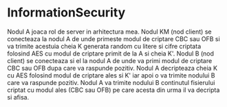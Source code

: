 # InformationSecurity
 
Nodul A joaca rol de server in arhitectura mea. Nodul KM (nod client) se conecteaza la nodul A de unde primeste modul de criptare CBC sau OFB si va trimite acestuia cheia K generata random cu litere si cifre criptata folosind AES cu modul de criptare primit de la A si cheia K'. Nodul B (nod client) se conecteaza si el la nodul A de unde va primi modul de criptare CBC sau OFB dupa care va raspunde pozitiv. Nodul A decripteaza cheia K cu AES folosind modul de criptare ales si K' iar apoi o va trimite nodului B care va raspunde pozitiv. Nodul A va trimite nodului B continutul fisierului criptat cu modul ales (CBC sau OFB) pe care acesta din urma il va decripta si afisa.
